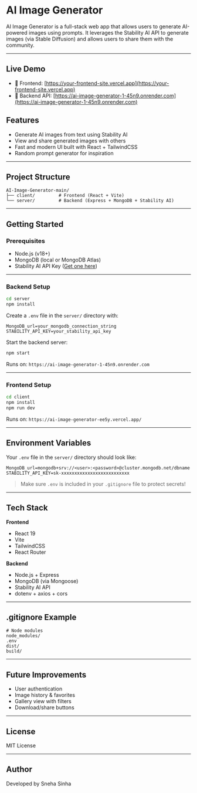 
# AI Image Generator

AI Image Generator is a full-stack web app that allows users to generate AI-powered images using prompts. It leverages the Stability AI API to generate images (via Stable Diffusion) and allows users to share them with the community.

---
## Live Demo
- 🔗 Frontend: [https://your-frontend-site.vercel.app](https://your-frontend-site.vercel.app)
- 🔗 Backend API: [https://ai-image-generator-1-45n9.onrender.com](https://ai-image-generator-1-45n9.onrender.com)

## Features

-  Generate AI images from text using Stability AI
-  View and share generated images with others
-  Fast and modern UI built with React + TailwindCSS
-  Random prompt generator for inspiration

---

##  Project Structure

```
AI-Image-Generator-main/
├── client/         # Frontend (React + Vite)
└── server/         # Backend (Express + MongoDB + Stability AI)
```

---

##  Getting Started

### Prerequisites

- Node.js (v18+)
- MongoDB (local or MongoDB Atlas)
- Stability AI API Key ([Get one here](https://platform.stability.ai))

---

###  Backend Setup

```bash
cd server
npm install
```

Create a `.env` file in the `server/` directory with:

```
MongoDB_url=your_mongodb_connection_string
STABILITY_API_KEY=your_stability_api_key
```

Start the backend server:

```bash
npm start
```

Runs on: `https://ai-image-generator-1-45n9.onrender.com`

---

###  Frontend Setup

```bash
cd client
npm install
npm run dev
```

Runs on: `https://ai-image-generator-ee5y.vercel.app/`

---

##  Environment Variables

Your `.env` file in the `server/` directory should look like:

```env
MongoDB_url=mongodb+srv://<user>:<password>@cluster.mongodb.net/dbname
STABILITY_API_KEY=sk-xxxxxxxxxxxxxxxxxxxxxxxxxx
```

>  Make sure `.env` is included in your `.gitignore` file to protect secrets!

---

## Tech Stack

**Frontend**
- React 19
- Vite
- TailwindCSS
- React Router

**Backend**
- Node.js + Express
- MongoDB (via Mongoose)
- Stability AI API
- dotenv + axios + cors

---

## .gitignore Example

```gitignore
# Node modules
node_modules/
.env
dist/
build/
```

---

##  Future Improvements

- User authentication
- Image history & favorites
- Gallery view with filters
- Download/share buttons

---

##  License

MIT License

---

##  Author

Developed by Sneha Sinha

